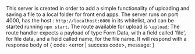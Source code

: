 This server is created in order to add a simple functionality of uploading and saving a file to a local folder for front end apps.
The server runs on port 4000, has the host : `http://localhost:6006` in its whitelist, and can be started running `npm start`.
The route available for upload is `\upload`;
The route handler expects a payload of type Form Data, with a field called 'file', for file data, and a field called name, for the file name.
It will respond with a response body of { code: <error | success code>, message: <response text>}


